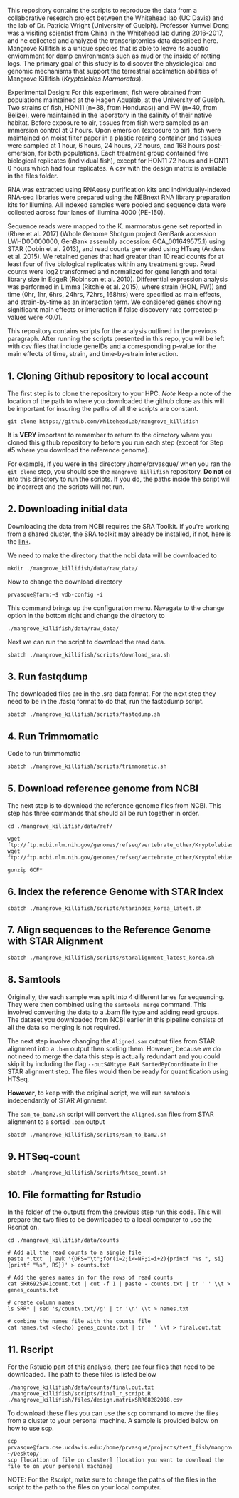 This repository contains the scripts to reproduce the data from a collaborative research project between the Whitehead lab (UC Davis) and the lab of Dr. Patricia Wright (University of Guelph). Professor Yunwei Dong was a visiting scientist from China in the Whitehead lab during 2016-2017, and he collected and analyzed the transcriptomics data described here. Mangrove Killifish is a unique species that is able to leave its aquatic enviornment for damp environments such as mud or the inside of rotting logs. The primary goal of this study is to discover the physiological and genomic mechanisms that support the terrestrial acclimation abilities of Mangrove Killifish (_Kryptolebias Marmoratus_).

Experimental Design: For this experiment, fish were obtained from populations maintained at the Hagen Aqualab, at the University of Guelph. Two strains of fish, HON11 (n=38, from Honduras)) and FW (n=40, from Belize), were maintained in the laboratory in the salinity of their native habitat. Before exposure to air, tissues from fish were sampled as an immersion control at 0 hours. Upon emersion (exposure to air), fish were maintained on moist filter paper in a plastic rearing container and tissues were sampled at 1 hour, 6 hours, 24 hours, 72 hours, and 168 hours post-emersion, for both populations. Each treatment group contained five biological replicates (individual fish), except for HON11 72 hours and HON11 0 hours which had four replicates. A csv with the design matrix is available in the files folder.

RNA was extracted using RNAeasy purification kits and individually-indexed RNA-seq libraries were prepared using the NEBnext RNA library preparation kits for Illumina. All indexed samples were pooled and sequence data were collected across four lanes of Illumina 4000 (PE-150).

Sequence reads were mapped to the K. marmoratus gene set reported in (Rhee et al. 2017) (Whole Genome Shotgun project GenBank accession LWHD00000000, GenBank assembly accession: GCA_001649575.1) using STAR (Dobin et al. 2013), and read counts generated using HTseq (Anders et al. 2015). We retained genes that had greater than 10 read counts for at least four of five biological replicates within any treatment group. Read counts were log2 transformed and normalized for gene length and total library size in EdgeR (Robinson et al. 2010). Differential expression analysis was performed in Limma (Ritchie et al. 2015), where strain (HON, FW)) and time (0hr, 1hr, 6hrs, 24hrs, 72hrs, 168hrs) were specified as main effects, and strain-by-time as an interaction term. We considered genes showing significant main effects or interaction if false discovery rate corrected p-values were <0.01.

This repository contains scripts for the analysis outlined in the previous paragraph. After running the scripts presented in this repo, you will be left with csv files that include geneIDs and a corresponding p-value for the main effects of time, strain, and time-by-strain interaction.



## 1. Cloning Github repository to local account
The first step is to clone the repository to your HPC.
*Note* Keep a note of the location of the path to where you downloaded the github clone as this will be important for insuring the paths of all the scripts are constant.
```
git clone https://github.com/WhiteheadLab/mangrove_killifish
```
It is **VERY** important to remember to return to the directory where you cloned this github repository to before you run each step (except for Step #5 where you download the reference genome).

For example, if you were in the directory /home/prvasque/ when you ran the `git clone` step, you should see the `mangrove_killifish` repository. **Do not** `cd` into this directory to run the scripts. If you do, the paths inside the script will be incorrect and the scripts will not run. 



## 2. Downloading initial data
Downloading the data from NCBI requires the SRA Toolkit. If you're working from a shared cluster, the SRA toolkit may already be installed, if not, here is the [link](https://www.ncbi.nlm.nih.gov/sra/docs/toolkitsoft/).

We need to make the directory that the ncbi data will be downloaded to
```
mkdir ./mangrove_killifish/data/raw_data/
```
Now to change the download directory
```
prvasque@farm:~$ vdb-config -i
```

This command brings up the configuration menu. Navagate to the change option in the bottom right and change the directory to 
```
./mangrove_killifish/data/raw_data/
```

Next we can run the script to download the read data.
```
sbatch ./mangrove_killifish/scripts/download_sra.sh
```

## 3. Run fastqdump
The downloaded files are in the .sra data format. For the next step they need to be in the .fastq format to do that, run the fastqdump script.
```
sbatch ./mangrove_killifish/scripts/fastqdump.sh
```

## 4. Run Trimmomatic
Code to run trimmomatic
```
sbatch ./mangrove_killifish/scripts/trimmomatic.sh
```

## 5. Download reference genome from NCBI
The next step is to download the reference genome files from NCBI.
This step has three commands that should all be run together in order.
```
cd ./mangrove_killifish/data/ref/

wget ftp://ftp.ncbi.nlm.nih.gov/genomes/refseq/vertebrate_other/Kryptolebias_marmoratus/latest_assembly_versions/GCF_001649575.1_ASM164957v1/GCF_001649575.1_ASM164957v1_genomic.gff.gz
wget ftp://ftp.ncbi.nlm.nih.gov/genomes/refseq/vertebrate_other/Kryptolebias_marmoratus/latest_assembly_versions/GCF_001649575.1_ASM164957v1/GCF_001649575.1_ASM164957v1_genomic.fna.gz

gunzip GCF*
```

## 6. Index the reference Genome with STAR Index
```
sbatch ./mangrove_killifish/scripts/starindex_korea_latest.sh
```
## 7. Align sequences to the Reference Genome with STAR Alignment
```
sbatch ./mangrove_killifish/scripts/staralignment_latest_korea.sh
```
## 8. Samtools

Originally, the each sample was split into 4 different lanes for sequencing. They were then combined using the `samtools merge` command. This involved converting the data to a .bam file type and adding read groups. The dataset you downloaded from NCBI earlier in this pipeline consists of all the data so merging is not required.

The next step involve changing the `Aligned.sam` output files from STAR alignment into a `.bam` output then sorting them. However, because we do not need to merge the data this step is actually redundant and you could skip it by including the flag `--outSAMtype BAM SortedByCoordinate` in the STAR alignment step. The files would then be ready for quantification using HTSeq.

**However**, to keep with the original script, we will run samtools independantly of STAR Alignment.

The `sam_to_bam2.sh` script will convert the `Aligned.sam` files from STAR alignment to a sorted `.bam` output

```
sbatch ./mangrove_killifish/scripts/sam_to_bam2.sh
```

## 9. HTSeq-count
```
sbatch ./mangrove_killifish/scripts/htseq_count.sh
```
## 10. File formatting for Rstudio
In the folder of the outputs from the previous step run this code. This will prepare the two files to be downloaded to a local computer to use the Rscript on.
```
cd ./mangrove_killifish/data/counts

# Add all the read counts to a single file
paste *.txt  | awk '{OFS="\t";for(i=2;i<=NF;i=i+2){printf "%s ", $i}{printf "%s", RS}}' > counts.txt

# Add the genes names in for the rows of read counts
cat SRR6925941count.txt | cut -f 1 | paste - counts.txt | tr ' ' \\t > genes_counts.txt 

# create column names
ls SRR* | sed 's/count\.txt//g' | tr '\n' \\t > names.txt

# combine the names file with the counts file
cat names.txt <(echo) genes_counts.txt | tr ' ' \\t > final.out.txt
```
## 11. Rscript
For the Rstudio part of this analysis, there are four files that need to be downloaded. The path to these files is listed below
```
./mangrove_killifish/data/counts/final.out.txt
./mangrove_killifish/scripts/final_r_script.R
./mangrove_killifish/files/design.matrixSRR08282018.csv
```
To download these files you can use the `scp` command to move the files from a cluster to your personal machine.
A sample is provided below on how to use scp.
```
scp prvasque@farm.cse.ucdavis.edu:/home/prvasque/projects/test_fish/mangrove_killifish/data/counts/test2.out.txt ~/Desktop/
scp [location of file on cluster] [location you want to download the file to on your personal machine]
```

NOTE: For the Rscript, make sure to change the paths of the files in the script to the path to the files on your local computer.

